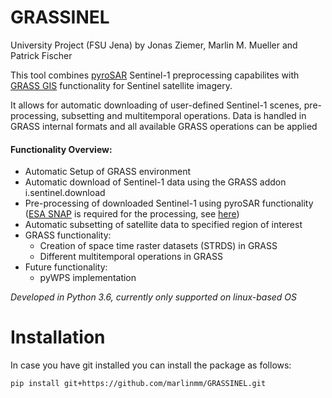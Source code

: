 # GRASSINEL
University Project (FSU Jena) by Jonas Ziemer, Marlin M. Mueller and Patrick Fischer

This tool combines [pyroSAR](https://github.com/johntruckenbrodt/pyroSAR) Sentinel-1 preprocessing capabilites with 
[GRASS GIS](grass.osgeo.org) functionality for Sentinel satellite imagery. 

It allows for automatic downloading of user-defined Sentinel-1 scenes, pre-processing, subsetting and multitemporal
operations. Data is handled in GRASS internal formats and all available GRASS operations can be applied

#### Functionality Overview:
* Automatic Setup of GRASS environment
* Automatic download of Sentinel-1 data using the GRASS addon i.sentinel.download
* Pre-processing of downloaded Sentinel-1 using pyroSAR functionality ([ESA SNAP](http://step.esa.int/main/download/snap-download/)
 is required for the processing, see [here](https://pyrosar.readthedocs.io/en/latest/?badge=latest))
* Automatic subsetting of satellite data to specified region of interest
* GRASS functionality:
    * Creation of space time raster datasets (STRDS) in GRASS
    * Different multitemporal operations in GRASS
* Future functionality:
    * pyWPS implementation

_Developed in Python 3.6, currently only supported on linux-based OS_

# Installation
In case you have git installed you can install the package as follows:

    pip install git+https://github.com/marlinmm/GRASSINEL.git

